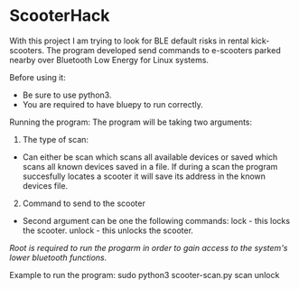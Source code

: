 # ScooterHack
With this project I am trying to look for BLE default risks in rental kick-scooters.
The program developed send commands to e-scooters parked nearby over Bluetooth Low Energy for Linux systems.

Before using it:
- Be sure to use python3.
- You are required to have bluepy to run correctly.

Running the program:
The program will be taking two arguments:
1) The type of scan:
  - Can either be scan which scans all available devices or saved which scans all known devices saved in a file. If during a scan the program succesfully locates a scooter it will save its address in the known devices file.

2) Command to send to the scooter
  - Second argument can be one the following commands:
  lock - this locks the scooter.
  unlock - this unlocks the scooter.

*Root is required to run the progarm in order to gain access to the system's lower bluetooth functions.*

Example to run the program:
sudo python3 scooter-scan.py scan unlock
